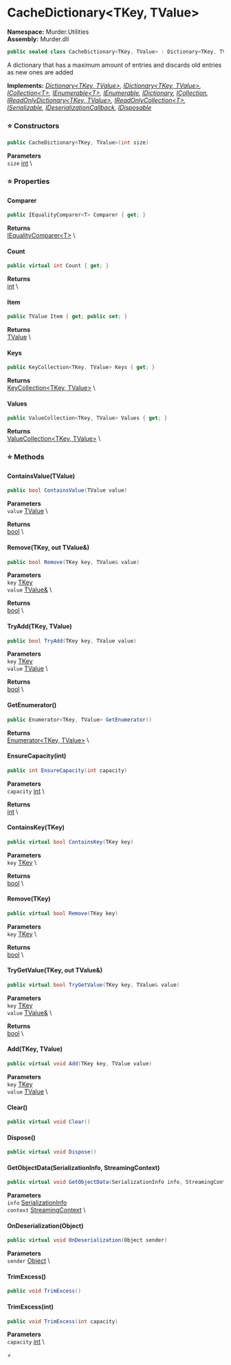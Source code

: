 # CacheDictionary\<TKey, TValue\>

**Namespace:** Murder.Utilities \
**Assembly:** Murder.dll

```csharp
public sealed class CacheDictionary<TKey, TValue> : Dictionary<TKey, TValue>, IDictionary<TKey, TValue>, ICollection<T>, IEnumerable<T>, IEnumerable, IDictionary, ICollection, IReadOnlyDictionary<TKey, TValue>, IReadOnlyCollection<T>, ISerializable, IDeserializationCallback, IDisposable
```

A dictionary that has a maximum amount of entries and discards old entries as new ones are added

**Implements:** _[Dictionary\<TKey, TValue\>](https://learn.microsoft.com/en-us/dotnet/api/System.Collections.Generic.Dictionary-2?view=net-7.0), [IDictionary\<TKey, TValue\>](https://learn.microsoft.com/en-us/dotnet/api/System.Collections.Generic.IDictionary-2?view=net-7.0), [ICollection\<T\>](https://learn.microsoft.com/en-us/dotnet/api/System.Collections.Generic.ICollection-1?view=net-7.0), [IEnumerable\<T\>](https://learn.microsoft.com/en-us/dotnet/api/System.Collections.Generic.IEnumerable-1?view=net-7.0), [IEnumerable](https://learn.microsoft.com/en-us/dotnet/api/System.Collections.IEnumerable?view=net-7.0), [IDictionary](https://learn.microsoft.com/en-us/dotnet/api/System.Collections.IDictionary?view=net-7.0), [ICollection](https://learn.microsoft.com/en-us/dotnet/api/System.Collections.ICollection?view=net-7.0), [IReadOnlyDictionary\<TKey, TValue\>](https://learn.microsoft.com/en-us/dotnet/api/System.Collections.Generic.IReadOnlyDictionary-2?view=net-7.0), [IReadOnlyCollection\<T\>](https://learn.microsoft.com/en-us/dotnet/api/System.Collections.Generic.IReadOnlyCollection-1?view=net-7.0), [ISerializable](https://learn.microsoft.com/en-us/dotnet/api/System.Runtime.Serialization.ISerializable?view=net-7.0), [IDeserializationCallback](https://learn.microsoft.com/en-us/dotnet/api/System.Runtime.Serialization.IDeserializationCallback?view=net-7.0), [IDisposable](https://learn.microsoft.com/en-us/dotnet/api/System.IDisposable?view=net-7.0)_

### ⭐ Constructors
```csharp
public CacheDictionary<TKey, TValue>(int size)
```

**Parameters** \
`size` [int](https://learn.microsoft.com/en-us/dotnet/api/System.Int32?view=net-7.0) \

### ⭐ Properties
#### Comparer
```csharp
public IEqualityComparer<T> Comparer { get; }
```

**Returns** \
[IEqualityComparer\<T\>](https://learn.microsoft.com/en-us/dotnet/api/System.Collections.Generic.IEqualityComparer-1?view=net-7.0) \
#### Count
```csharp
public virtual int Count { get; }
```

**Returns** \
[int](https://learn.microsoft.com/en-us/dotnet/api/System.Int32?view=net-7.0) \
#### Item
```csharp
public TValue Item { get; public set; }
```

**Returns** \
[TValue](../..//) \
#### Keys
```csharp
public KeyCollection<TKey, TValue> Keys { get; }
```

**Returns** \
[KeyCollection\<TKey, TValue\>](https://learn.microsoft.com/en-us/dotnet/api/System.Collections.Generic.KeyCollection-KeyCollection?view=net-7.0) \
#### Values
```csharp
public ValueCollection<TKey, TValue> Values { get; }
```

**Returns** \
[ValueCollection\<TKey, TValue\>](https://learn.microsoft.com/en-us/dotnet/api/System.Collections.Generic.ValueCollection-ValueCollection?view=net-7.0) \
### ⭐ Methods
#### ContainsValue(TValue)
```csharp
public bool ContainsValue(TValue value)
```

**Parameters** \
`value` [TValue](../..//) \

**Returns** \
[bool](https://learn.microsoft.com/en-us/dotnet/api/System.Boolean?view=net-7.0) \

#### Remove(TKey, out TValue&)
```csharp
public bool Remove(TKey key, TValue& value)
```

**Parameters** \
`key` [TKey](../..//) \
`value` [TValue&](../..//) \

**Returns** \
[bool](https://learn.microsoft.com/en-us/dotnet/api/System.Boolean?view=net-7.0) \

#### TryAdd(TKey, TValue)
```csharp
public bool TryAdd(TKey key, TValue value)
```

**Parameters** \
`key` [TKey](../..//) \
`value` [TValue](../..//) \

**Returns** \
[bool](https://learn.microsoft.com/en-us/dotnet/api/System.Boolean?view=net-7.0) \

#### GetEnumerator()
```csharp
public Enumerator<TKey, TValue> GetEnumerator()
```

**Returns** \
[Enumerator\<TKey, TValue\>](https://learn.microsoft.com/en-us/dotnet/api/System.Collections.Generic.Enumerator-Enumerator?view=net-7.0) \

#### EnsureCapacity(int)
```csharp
public int EnsureCapacity(int capacity)
```

**Parameters** \
`capacity` [int](https://learn.microsoft.com/en-us/dotnet/api/System.Int32?view=net-7.0) \

**Returns** \
[int](https://learn.microsoft.com/en-us/dotnet/api/System.Int32?view=net-7.0) \

#### ContainsKey(TKey)
```csharp
public virtual bool ContainsKey(TKey key)
```

**Parameters** \
`key` [TKey](../..//) \

**Returns** \
[bool](https://learn.microsoft.com/en-us/dotnet/api/System.Boolean?view=net-7.0) \

#### Remove(TKey)
```csharp
public virtual bool Remove(TKey key)
```

**Parameters** \
`key` [TKey](../..//) \

**Returns** \
[bool](https://learn.microsoft.com/en-us/dotnet/api/System.Boolean?view=net-7.0) \

#### TryGetValue(TKey, out TValue&)
```csharp
public virtual bool TryGetValue(TKey key, TValue& value)
```

**Parameters** \
`key` [TKey](../..//) \
`value` [TValue&](../..//) \

**Returns** \
[bool](https://learn.microsoft.com/en-us/dotnet/api/System.Boolean?view=net-7.0) \

#### Add(TKey, TValue)
```csharp
public virtual void Add(TKey key, TValue value)
```

**Parameters** \
`key` [TKey](../..//) \
`value` [TValue](../..//) \

#### Clear()
```csharp
public virtual void Clear()
```

#### Dispose()
```csharp
public virtual void Dispose()
```

#### GetObjectData(SerializationInfo, StreamingContext)
```csharp
public virtual void GetObjectData(SerializationInfo info, StreamingContext context)
```

**Parameters** \
`info` [SerializationInfo](https://learn.microsoft.com/en-us/dotnet/api/System.Runtime.Serialization.SerializationInfo?view=net-7.0) \
`context` [StreamingContext](https://learn.microsoft.com/en-us/dotnet/api/System.Runtime.Serialization.StreamingContext?view=net-7.0) \

#### OnDeserialization(Object)
```csharp
public virtual void OnDeserialization(Object sender)
```

**Parameters** \
`sender` [Object](https://learn.microsoft.com/en-us/dotnet/api/System.Object?view=net-7.0) \

#### TrimExcess()
```csharp
public void TrimExcess()
```

#### TrimExcess(int)
```csharp
public void TrimExcess(int capacity)
```

**Parameters** \
`capacity` [int](https://learn.microsoft.com/en-us/dotnet/api/System.Int32?view=net-7.0) \



⚡
